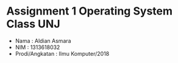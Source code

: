 # Assignment 1 Operating System Class UNJ
- Nama            : Aldian Asmara
- NIM             : 1313618032
- Prodi/Angkatan  : Ilmu Komputer/2018
